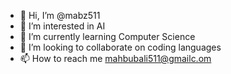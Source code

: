- 👋 Hi, I’m @mabz511
- 👀 I’m interested in AI
- 🌱 I’m currently learning Computer Science
- 💞️ I’m looking to collaborate on coding languages
- 📫 How to reach me mahbubali511@gmailc.om

<!---
mabz511/mabz511 is a ✨ special ✨ repository because its `README.md` (this file) appears on your GitHub profile.
You can click the Preview link to take a look at your changes.
--->
